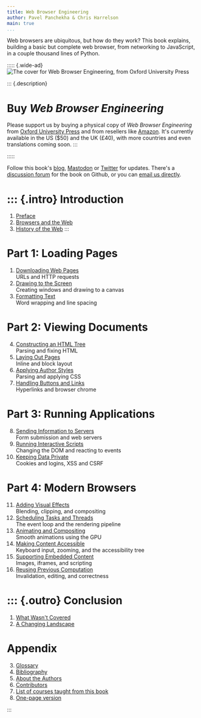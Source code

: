 ```yaml
---
title: Web Browser Engineering
author: Pavel Panchekha & Chris Harrelson
main: true
...
```


Web browsers are ubiquitous, but how do they work? This book explains,
building a basic but complete web browser, from networking to
JavaScript, in a couple thousand lines of Python.

::::: {.wide-ad}
![The cover for Web Browser Engineering, from Oxford University Press](im/cover.jpg)

::: {.description}
# Buy _Web Browser Engineering_

Please support us by buying a physical copy of _Web Browser
Engineering_ from [Oxford University
Press](https://global.oup.com/academic/product/web-browser-engineering-9780198913863)
and from resellers like
[Amazon](https://www.amazon.com/Web-Browser-Engineering-Pavel-Panchekha/dp/0198913869/).
It's currently available in the US ($50) and the UK (£40), with more
countries and even translations coming soon.
:::

:::::

Follow this book's [blog][blog], [Mastodon][mastodon] or [Twitter][twitter] for updates.
There's a [discussion forum][forum] for the book on Github, or you
can [email us directly](mailto:author@browser.engineering).

[blog]: https://browserbook.substack.com/archive
[twitter]: https://twitter.com/browserbook
[mastodon]: https://indieweb.social/@browserbook
[forum]: https://github.com/browserengineering/book/discussions

::: {.intro}
Introduction
============

1. [Preface](preface.md)
2. [Browsers and the Web](intro.md)
3. [History of the Web](history.md)
:::

Part 1: Loading Pages
=====================

1. [Downloading Web Pages](http.md)\
    URLs and HTTP requests
2. [Drawing to the Screen](graphics.md)\
    Creating windows and drawing to a canvas
3. [Formatting Text](text.md)\
    Word wrapping and line spacing

Part 2: Viewing Documents
=========================

4. [Constructing an HTML Tree](html.md)\
    Parsing and fixing HTML
5. [Laying Out Pages](layout.md)\
    Inline and block layout
6. [Applying Author Styles](styles.md)\
    Parsing and applying CSS
7. [Handling Buttons and Links](chrome.md)\
    Hyperlinks and browser chrome

Part 3: Running Applications
============================

8. [Sending Information to Servers](forms.md)\
    Form submission and web servers
9. [Running Interactive Scripts](scripts.md)\
    Changing the DOM and reacting to events
10. [Keeping Data Private](security.md)\
    Cookies and logins, XSS and CSRF

Part 4: Modern Browsers
=======================

11. [Adding Visual Effects](visual-effects.md)\
    Blending, clipping, and compositing
12. [Scheduling Tasks and Threads](scheduling.md)\
    The event loop and the rendering pipeline
13. [Animating and Compositing](animations.md)\
    Smooth animations using the GPU
14. [Making Content Accessible](accessibility.md)\
    Keyboard input, zooming, and the accessibility tree
15. [Supporting Embedded Content](embeds.md)\
    Images, iframes, and scripting
16. [Reusing Previous Computation](invalidation.md)\
    Invalidation, editing, and correctness

::: {.outro}
Conclusion
==========

1. [What Wasn't Covered](skipped.md)
2. [A Changing Landscape](change.md)

Appendix
========

3. [Glossary](glossary.md)
4. [Bibliography](bibliography.md)
5. [About the Authors](about.md)
6. [Contributors](/thanks)
7. [List of courses taught from this book](classes.md)
8. [One-page version](onepage.md)

:::
